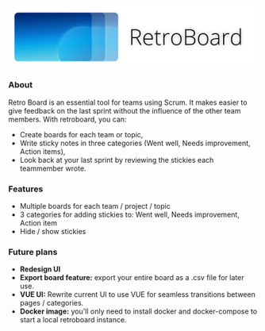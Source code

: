![retroboard header image](https://github.com/gulyasgergely902/retroboard/blob/master/images/retroboard-header.png?raw=true)

### About
Retro Board is an essential tool for teams using Scrum. It makes easier to give feedback on the last sprint without the influence of the other team members.
With retroboard, you can:

  - Create boards for each team or topic,
  - Write sticky notes in three categories (Went well, Needs improvement, Action items),
  - Look back at your last sprint by reviewing the stickies each teammember wrote.

### Features
  - Multiple boards for each team / project / topic
  - 3 categories for adding stickies to: Went well, Needs improvement, Action item
  - Hide / show stickies

### Future plans
  - **Redesign UI**
  - **Export board feature:** export your entire board as a .csv file for later use.
  - **VUE UI:** Rewrite current UI to use VUE for seamless transitions between pages / categories.
  - **Docker image:** you'll only need to install docker and docker-compose to start a local retroboard instance.
  